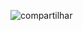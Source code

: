 ![compartilhar](https://github.com/hexnz/Git-GitHub-Comandos/assets/75985161/ef91df36-d666-410e-90bb-783e2212a587)
